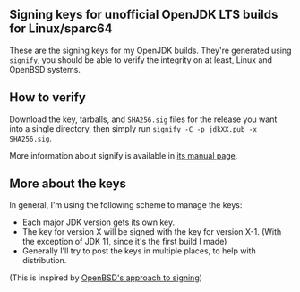 Signing keys for unofficial OpenJDK LTS builds for Linux/sparc64
---

These are the signing keys for my OpenJDK builds. They're generated
using `signify`, you should be able to verify the integrity
on at least, Linux and OpenBSD systems.

## How to verify

Download the key, tarballs, and `SHA256.sig` files for the release you want
into a single directory, then simply run `signify -C -p jdkXX.pub -x SHA256.sig`.

More information about signify is available in [its manual page](https://man.openbsd.org/signify.1).

## More about the keys

In general, I'm using the following scheme to manage the keys:

- Each major JDK version gets its own key.
- The key for version X will be signed with the key for version X-1.
  (With the exception of JDK 11, since it's the first build I made)
- Generally I'll try to post the keys in multiple places, to help with
  distribution.

(This is inspired by [OpenBSD's approach to signing](https://www.openbsd.org/papers/bsdcan-signify.html))
